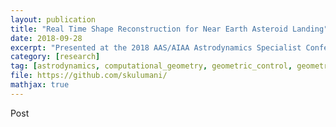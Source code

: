 ```yaml
---
layout: publication
title: "Real Time Shape Reconstruction for Near Earth Asteroid Landing"
date: 2018-09-28
excerpt: "Presented at the 2018 AAS/AIAA Astrodynamics Specialist Conference."
category: [research]
tag: [astrodynamics, computational_geometry, geometric_control, geometric_mechanics, python, cpp, publication]
file: https://github.com/skulumani/
mathjax: true
---
```


Post
